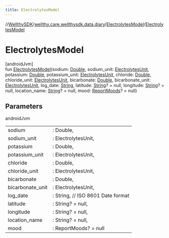 ```yaml
---
title: ElectrolytesModel
---
```

//[WellthySDK](../../../index.html)/[wellthy.care.wellthysdk.data.diary](../index.html)/[ElectrolytesModel](index.html)/[ElectrolytesModel](-electrolytes-model.html)



# ElectrolytesModel



[androidJvm]\
fun [ElectrolytesModel](-electrolytes-model.html)(sodium: [Double](https://kotlinlang.org/api/latest/jvm/stdlib/kotlin/-double/index.html), sodium_unit: [ElectrolytesUnit](../-electrolytes-unit/index.html), potassium: [Double](https://kotlinlang.org/api/latest/jvm/stdlib/kotlin/-double/index.html), potassium_unit: [ElectrolytesUnit](../-electrolytes-unit/index.html), chloride: [Double](https://kotlinlang.org/api/latest/jvm/stdlib/kotlin/-double/index.html), chloride_unit: [ElectrolytesUnit](../-electrolytes-unit/index.html), bicarbonate: [Double](https://kotlinlang.org/api/latest/jvm/stdlib/kotlin/-double/index.html), bicarbonate_unit: [ElectrolytesUnit](../-electrolytes-unit/index.html), log_date: [String](https://kotlinlang.org/api/latest/jvm/stdlib/kotlin/-string/index.html), latitude: [String](https://kotlinlang.org/api/latest/jvm/stdlib/kotlin/-string/index.html)? = null, longitude: [String](https://kotlinlang.org/api/latest/jvm/stdlib/kotlin/-string/index.html)? = null, location_name: [String](https://kotlinlang.org/api/latest/jvm/stdlib/kotlin/-string/index.html)? = null, mood: [ReportMoods](../-report-moods/index.html)? = null)



## Parameters


androidJvm

| | |
|---|---|
| sodium | : Double, |
| sodium_unit | : ElectrolytesUnit, |
| potassium | : Double, |
| potassium_unit | : ElectrolytesUnit, |
| chloride | : Double, |
| chloride_unit | : ElectrolytesUnit, |
| bicarbonate | : Double, |
| bicarbonate_unit | : ElectrolytesUnit, |
| log_date | : String, // ISO 8601 Date format |
| latitude | : String? = null, |
| longitude | : String? = null, |
| location_name | : String? = null, |
| mood | : ReportMoods? = null |




